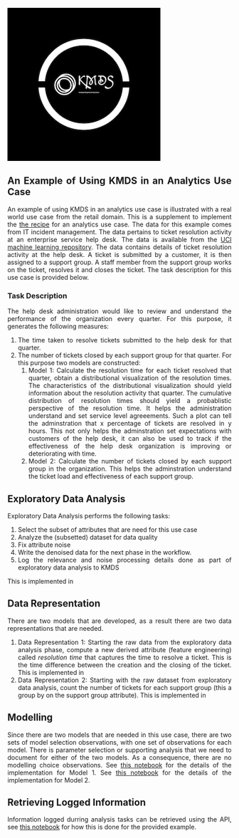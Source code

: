 ![](images/kmds_logo_resized.jpg)

<div style="text-align: justify">

## An Example of Using KMDS in an Analytics Use Case

An example of using KMDS in an analytics use case is illustrated with a real world use case from the retail domain. This is a supplement to implement the [the recipe](../workflow_recipe.md) for an analytics use case. The data for this example comes from IT incident management. The data pertains to ticket resolution activity at an enterprise service help desk. The data is available from the [UCI machine learning repository](https://archive.ics.uci.edu/dataset/498/incident+management+process+enriched+event+log). The data contains details of ticket resolution activity at the help desk. A ticket is submitted by a customer, it is then assigned to a support group. A staff member from the support group works on the ticket, resolves it and closes the ticket. The task description for this use case is provided below.

### Task Description
The help desk administration would like to review and understand the performance of the organization every quarter. For this purpose, it generates the following measures:
1. The time taken to resolve tickets submitted to the help desk for that quarter.
2. The number of tickets closed by each support group for that quarter.
For this purpose two models are constructed:
   1. Model 1: Calculate the resolution time for each ticket resolved that quarter, obtain a distributional visualization of the resolution times. The characteristics of the distributional visualization should yield information about the resolution activity that quarter. The cumulative distribution of resolution times should yield a probablistic perspective of the resolution time. It helps the administration understand and set service level agreeements. Such a plot can tell the adminstration that x percentage of tickets are resolved in y hours. This not only helps the adminstration set expectations with customers of the help desk, it can also be used to track if the effectiveness of the help desk organization is improving or deteriorating with time.
   2. Model 2: Calculate the number of tickets closed by each support group in the organization. This helps the adminstration understand the ticket load and effectiveness of each support group.
   
## Exploratory Data Analysis

Exploratory Data Analysis performs the following tasks:

1. Select the subset of attributes that are need for this use case
2. Analyze the (subsetted) dataset for data quality
3. Fix attribute noise
4. Write the denoised data for the next phase in the workflow.
5. Log the relevance and noise processing details done as part of exploratory data analysis to KMDS

This is implemented in [](example_analytics_eda_phase.ipynb)

## Data Representation
There are two models that are developed, as a result there are two data representations that are needed.

1. Data Representation 1: Starting the raw data from the exploratory data analysis phase, compute a new derived attribute (feature engineering) called _resolution time_ that captures the time to resolve a ticket. This is the time difference between the creation and the closing of the ticket. This is implemented in [](example_analytics_data_rep_1.ipynb)
2. Data Representation 2: Starting with the raw dataset from exploratory data analysis, count the number of tickets for each support group (this a group by on the support group attribute). This is implemented in [](example_analytics_data_rep_model_selection2.ipynb)

## Modelling
Since there are two models that are needed in this use case, there are two sets of model selection observations, with one set of observations for each model. There is parameter selection or supporting analysis that we need to document for either of the two models. As a consequence, there are no modelling choice observations. See [this notebook](example_analytics_model_selection_1.ipynb) for the details of the implementation for Model 1. See [this notebook](example_analytics_data_rep_model_selection2.ipynb) for the details of the implementation for Model 2.


## Retrieving Logged Information

Information logged durring analysis tasks can be retrieved using the API, see [this notebook](example_analytics_observations_report.ipynb) for how this is done for the provided example.

